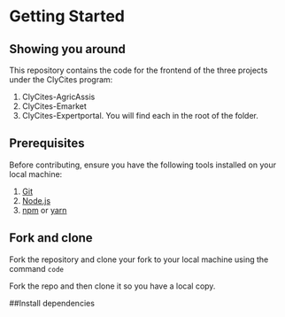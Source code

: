 # Getting Started

## Showing you around
This repository contains the code for the frontend of the three projects under the ClyCites program:
1. ClyCites-AgricAssis
2. ClyCites-Emarket
3. ClyCites-Expertportal.
You will find each in the root of the folder.

## Prerequisites 
Before contributing, ensure you have the following tools installed on your local machine:
1. [Git](https://git-scm.com/)
2. [Node.js](https://nodejs.org/)
3. [npm](https://www.npmjs.com/) or [yarn](https://yarnpkg.com/)

## Fork and clone
Fork the repository and clone your fork to your local machine using the command 
`code`

Fork the repo and then clone it so you have a local copy.

##Install dependencies
